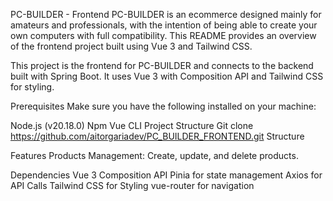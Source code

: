 PC-BUILDER - Frontend
PC-BUILDER is an ecommerce designed mainly for amateurs and professionals, with the intention of being able to create your own computers with full compatibility. This README provides an overview of the frontend project built using Vue 3 and Tailwind CSS.

This project is the frontend for PC-BUILDER and connects to the backend built with Spring Boot. It uses Vue 3 with Composition API and Tailwind CSS for styling.

Prerequisites
Make sure you have the following installed on your machine:

Node.js (v20.18.0)
Npm
Vue CLI
Project Structure
Git clone https://github.com/aitorgariadev/PC_BUILDER_FRONTEND.git
Structure

Features
Products Management: Create, update, and delete products.

Dependencies
Vue 3 Composition API
Pinia for state management
Axios for API Calls
Tailwind CSS for Styling
vue-router for navigation
